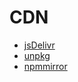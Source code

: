 # CDN

- [jsDelivr](https://www.jsdelivr.com/package/npm/splayer-js)
- [unpkg](https://unpkg.com/splayer-js)
- [npmmirror](https://registry.npmmirror.com/splayer-js/latest/files)
